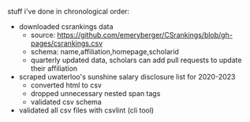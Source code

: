 stuff i've done in chronological order:

- downloaded csrankings data
    - source: https://github.com/emeryberger/CSrankings/blob/gh-pages/csrankings.csv
    - schema: name,affiliation,homepage,scholarid
    - quarterly updated data, scholars can add pull requests to update their affiliation
- scraped uwaterloo's sunshine salary disclosure list for 2020-2023
    - converted html to csv
    - dropped unnecessary nested span tags
    - validated csv schema
- validated all csv files with csvlint (cli tool)
